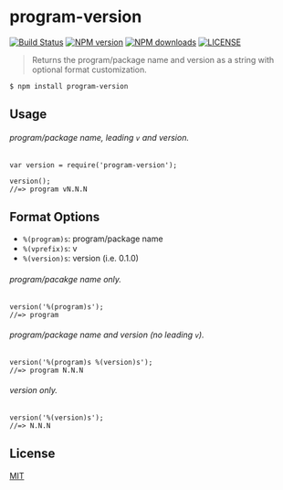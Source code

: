 # program-version

[![Build Status](http://img.shields.io/travis/wilmoore/program-version.svg)](https://travis-ci.org/wilmoore/program-version) [![NPM version](http://img.shields.io/npm/v/program-version.svg)](https://www.npmjs.org/package/program-version) [![NPM downloads](http://img.shields.io/npm/dm/program-version.svg)](https://www.npmjs.org/package/program-version) [![LICENSE](http://img.shields.io/npm/l/program-version.svg)](license)

> Returns the program/package name and version as a string with optional format customization.

    $ npm install program-version

## Usage

###### program/package name, leading `v` and version.

    var version = require('program-version');

    version();
    //=> program vN.N.N

## Format Options

- `%(program)s`: program/package name
- `%(vprefix)s`: v
- `%(version)s`: version (i.e. 0.1.0)

###### program/pacakge name only.

    version('%(program)s');
    //=> program

###### program/package name and version (no leading `v`).

    version('%(program)s %(version)s');
    //=> program N.N.N

###### version only.

    version('%(version)s');
    //=> N.N.N

## License

  [MIT](license)

